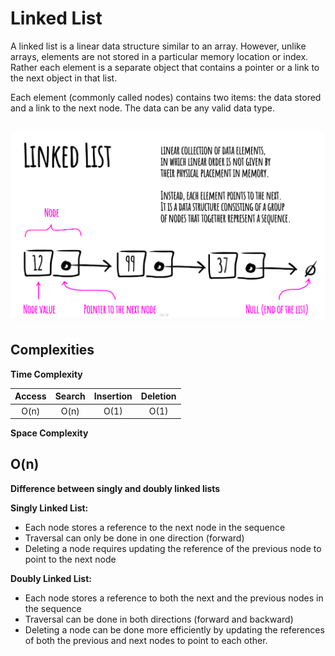 # Linked List

A linked list is a linear data structure similar to an array. However, unlike arrays, elements are not stored in a particular memory location or index. Rather each element is a separate object that contains a pointer or a link to the next object in that list.

Each element (commonly called nodes) contains two items: the data stored and a link to the next node. The data can be any valid data type.

![Alt text](https://github.com/Danish9991/Data-structures-and-Algorithms-/blob/main/linked-list/images/linked-list.png)
---

******Complexities******
---

****Time Complexity****

| Access        | Search        | Insertion     | Deletion      | 
|:-------------:|:-------------:|:-------------:|:-------------:|
| O(n)          | O(n)          | O(1)          | O(1)          |

****Space Complexity****

O(n)
---
******Difference between singly and doubly linked lists******

****Singly Linked List:****
 - Each node stores a reference to the next node in the sequence
 - Traversal can only be done in one direction (forward)
 - Deleting a node requires updating the reference of the previous node to point to the next node

****Doubly Linked List:****
 - Each node stores a reference to both the next and the previous nodes in the sequence
 - Traversal can be done in both directions (forward and backward)
 - Deleting a node can be done more efficiently by updating the references of both the previous and next nodes to point to each other.




